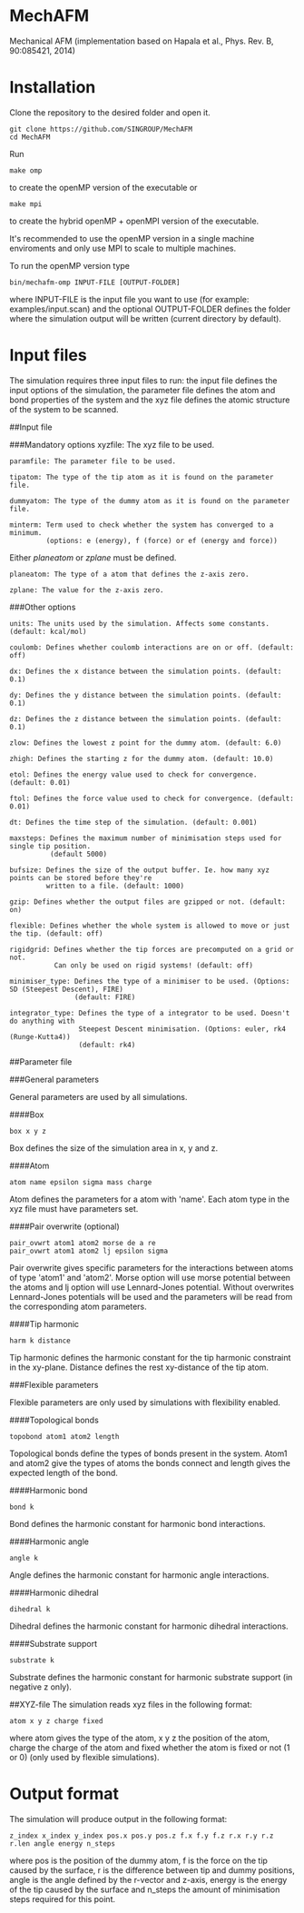 MechAFM
=======

Mechanical AFM (implementation based on Hapala et al., Phys. Rev. B, 90:085421, 2014)

Installation
============
Clone the repository to the desired folder and open it.

```
git clone https://github.com/SINGROUP/MechAFM
cd MechAFM
```

Run 

```
make omp
```
to create the openMP version of the executable or 

```
make mpi
```
to create the hybrid openMP + openMPI version of the executable.

It's recommended to use the openMP version in a single machine enviroments and only use MPI to scale to multiple machines.

To run the openMP version type

```
bin/mechafm-omp INPUT-FILE [OUTPUT-FOLDER]
```
where INPUT-FILE is the input file you want to use (for example: examples/input.scan) and the optional OUTPUT-FOLDER defines the folder where the simulation output will be written (current directory by default).


Input files
===========

The simulation requires three input files to run: the input file defines the input options of the simulation, the parameter file defines the atom and bond properties of the system and the xyz file defines the atomic structure of the system to be scanned.

##Input file

###Mandatory options
    xyzfile: The xyz file to be used.
  
    paramfile: The parameter file to be used.
  
    tipatom: The type of the tip atom as it is found on the parameter file.
  
    dummyatom: The type of the dummy atom as it is found on the parameter file.
  
    minterm: Term used to check whether the system has converged to a minimum.
             (options: e (energy), f (force) or ef (energy and force))

Either *planeatom* or *zplane* must be defined.

    planeatom: The type of a atom that defines the z-axis zero.
  
    zplane: The value for the z-axis zero.
  
###Other options
  
    units: The units used by the simulation. Affects some constants. (default: kcal/mol)
  
    coulomb: Defines whether coulomb interactions are on or off. (default: off)
  
    dx: Defines the x distance between the simulation points. (default: 0.1)
    
    dy: Defines the y distance between the simulation points. (default: 0.1)
    
    dz: Defines the z distance between the simulation points. (default: 0.1)
    
    zlow: Defines the lowest z point for the dummy atom. (default: 6.0)
    
    zhigh: Defines the starting z for the dummy atom. (default: 10.0)
    
    etol: Defines the energy value used to check for convergence. (default: 0.01)
    
    ftol: Defines the force value used to check for convergence. (default: 0.01)
    
    dt: Defines the time step of the simulation. (default: 0.001)
    
    maxsteps: Defines the maximum number of minimisation steps used for single tip position.
              (default 5000)
    
    bufsize: Defines the size of the output buffer. Ie. how many xyz points can be stored before they're 
             written to a file. (default: 1000)
    
    gzip: Defines whether the output files are gzipped or not. (default: on)
    
    flexible: Defines whether the whole system is allowed to move or just the tip. (default: off)
    
    rigidgrid: Defines whether the tip forces are precomputed on a grid or not. 
               Can only be used on rigid systems! (default: off)
    
    minimiser_type: Defines the type of a minimiser to be used. (Options: SD (Steepest Descent), FIRE)
                    (default: FIRE)
    
    integrator_type: Defines the type of a integrator to be used. Doesn't do anything with 
                     Steepest Descent minimisation. (Options: euler, rk4 (Runge-Kutta4))
                     (default: rk4)
                     

##Parameter file

###General parameters

General parameters are used by all simulations.

####Box
```
box x y z
```
Box defines the size of the simulation area in x, y and z.

####Atom
```
atom name epsilon sigma mass charge
```
Atom defines the parameters for a atom with 'name'. Each atom type in the xyz file must have parameters set.

####Pair overwrite (optional)
```
pair_ovwrt atom1 atom2 morse de a re
pair_ovwrt atom1 atom2 lj epsilon sigma
```
Pair overwrite gives specific parameters for the interactions between atoms of type 'atom1' and 'atom2'. Morse option will use morse potential between the atoms and lj option will use Lennard-Jones potential. Without overwrites Lennard-Jones potentials will be used and the parameters will be read from the corresponding atom parameters.

####Tip harmonic
```
harm k distance
```
Tip harmonic defines the harmonic constant for the tip harmonic constraint in the xy-plane. Distance defines the rest xy-distance of the tip atom.

###Flexible parameters

Flexible parameters are only used by simulations with flexibility enabled.

####Topological bonds
```
topobond atom1 atom2 length
```
Topological bonds define the types of bonds present in the system. Atom1 and atom2 give the types of atoms the bonds connect and length gives the expected length of the bond.

####Harmonic bond
```
bond k
```
Bond defines the harmonic constant for harmonic bond interactions.

####Harmonic angle
```
angle k
```
Angle defines the harmonic constant for harmonic angle interactions.


####Harmonic dihedral
```
dihedral k
```
Dihedral defines the harmonic constant for harmonic dihedral interactions.


####Substrate support
```
substrate k
```
Substrate defines the harmonic constant for harmonic substrate support (in negative z only).


##XYZ-file
The simulation reads xyz files in the following format:
```
atom x y z charge fixed
```
where atom gives the type of the atom, x y z the position of the atom, charge the charge of the atom and fixed whether the atom is fixed or not (1 or 0) (only used by flexible simulations).

Output format
=============

The simulation will produce output in the following format:
```
z_index x_index y_index pos.x pos.y pos.z f.x f.y f.z r.x r.y r.z r.len angle energy n_steps
```
where pos is the position of the dummy atom, f is the force on the tip caused by the surface, r is the difference between tip and dummy positions, angle is the angle defined by the r-vector and z-axis, energy is the energy of the tip caused by the surface and n_steps the amount of minimisation steps required for this point.
